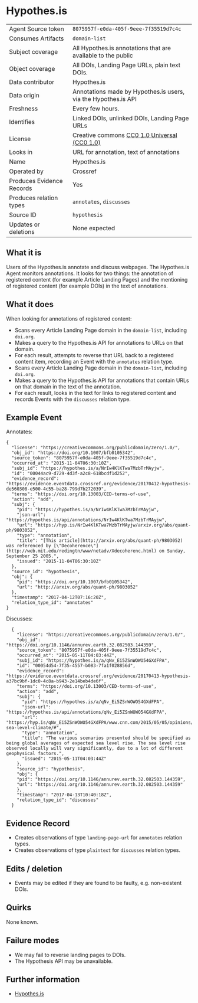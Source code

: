 # Hypothes.is

|  |  |
|---------------------------|----------------------------------------|
| Agent Source token        | `8075957f-e0da-405f-9eee-7f35519d7c4c` |
| Consumes Artifacts        | `domain-list` |
| Subject coverage          | All Hypothes.is annotations that are available to the public |
| Object coverage           | All DOIs, Landing Page URLs, plain text DOIs. |
| Data contributor          | Hypothes.is |
| Data origin               | Annotations made by Hypothes.is users, via the Hypothes.is API |
| Freshness                 | Every few hours. |
| Identifies                | Linked DOIs, unlinked DOIs, Landing Page URLs |
| License                   | Creative commons [CC0 1.0 Universal (CC0 1.0)](https://creativecommons.org/publicdomain/zero/1.0/) |
| Looks in                  | URL for annotation, text of annotations |
| Name                      | Hypothes.is |
| Operated by               | Crossref |
| Produces Evidence Records | Yes |
| Produces relation types   | `annotates`, `discusses` |
| Source ID                 | `hypothesis` |
| Updates or deletions      | None expected |

## What it is

Users of the Hypothes.is annotate and discuss webpages. The Hypothes.is Agent monitors annotations. It looks for two things: the annotation of registered content (for example Article Landing Pages) and the mentioning of registered content (for example DOIs) in the text of annotations.

## What it does

When looking for annotations of registered content:

 - Scans every Article Landing Page domain in the `domain-list`, including `doi.org`.
 - Makes a query to the Hypothes.is API for annotations to URLs on that domain.
 - For each result, attempts to reverse that URL back to a registered content item, recording an Event with the `annotates` relation type.
 - Scans every Article Landing Page domain in the `domain-list`, including `doi.org`.
 - Makes a query to the Hypothes.is API for annotations that contain URLs on that domain in the text of the annotation.
 - For each result, looks in the text for links to registered content and records Events with the `discusses` relation type.

## Example Event

Annotates:

    {
      "license": "https://creativecommons.org/publicdomain/zero/1.0/",
      "obj_id": "https://doi.org/10.1007/bfb0105342",
      "source_token": "8075957f-e0da-405f-9eee-7f35519d7c4c",
      "occurred_at": "2015-11-04T06:30:10Z",
      "subj_id": "https://hypothes.is/a/NrIw4KlKTwa7MzbTrMAyjw",
      "id": "00044ac9-d729-4d3f-a2c8-618bcdf1d252",
      "evidence_record": "https://evidence.eventdata.crossref.org/evidence/20170412-hypothesis-de560308-e500-4c55-ba28-799d7b272039",
      "terms": "https://doi.org/10.13003/CED-terms-of-use",
      "action": "add",
      "subj": {
        "pid": "https://hypothes.is/a/NrIw4KlKTwa7MzbTrMAyjw",
        "json-url": "https://hypothes.is/api/annotations/NrIw4KlKTwa7MzbTrMAyjw",
        "url": "https://hyp.is/NrIw4KlKTwa7MzbTrMAyjw/arxiv.org/abs/quant-ph/9803052",
        "type": "annotation",
        "title": "[This article](http://arxiv.org/abs/quant-ph/9803052) was referenced by [\"Decoherence\"](http://web.mit.edu/redingtn/www/netadv/Xdecoherenc.html) on Sunday, September 25 2005.",
        "issued": "2015-11-04T06:30:10Z"
      },
      "source_id": "hypothesis",
      "obj": {
        "pid": "https://doi.org/10.1007/bfb0105342",
        "url": "http://arxiv.org/abs/quant-ph/9803052"
      },
      "timestamp": "2017-04-12T07:16:20Z",
      "relation_type_id": "annotates"
    }

Discusses:

      {
        "license": "https://creativecommons.org/publicdomain/zero/1.0/",
        "obj_id": "https://doi.org/10.1146/annurev.earth.32.082503.144359",
        "source_token": "8075957f-e0da-405f-9eee-7f35519d7c4c",
        "occurred_at": "2015-05-11T04:03:44Z",
        "subj_id": "https://hypothes.is/a/qNv_Ei5ZSnWOWO54GXdFPA",
        "id": "00054d54-7f35-4557-b083-7fa1f028856d",
        "evidence_record": "https://evidence.eventdata.crossref.org/evidence/20170413-hypothesis-a37bc9bf-1dc0-4c8a-b943-2e14beb4de6f",
        "terms": "https://doi.org/10.13003/CED-terms-of-use",
        "action": "add",
        "subj": {
          "pid": "https://hypothes.is/a/qNv_Ei5ZSnWOWO54GXdFPA",
          "json-url": "https://hypothes.is/api/annotations/qNv_Ei5ZSnWOWO54GXdFPA",
          "url": "https://hyp.is/qNv_Ei5ZSnWOWO54GXdFPA/www.cnn.com/2015/05/05/opinions/sutter-sea-level-climate/#",
          "type": "annotation",
          "title": "The various scenarios presented should be specified as being global averages of expected sea level rise. The sea level rise observed locally will vary significantly, due to a lot of different geophysical factors.",
          "issued": "2015-05-11T04:03:44Z"
        },
        "source_id": "hypothesis",
        "obj": {
        "pid": "https://doi.org/10.1146/annurev.earth.32.082503.144359",
        "url": "https://doi.org/10.1146/annurev.earth.32.082503.144359"
        },
        "timestamp": "2017-04-13T10:40:18Z",
        "relation_type_id": "discusses"
      }


## Evidence Record

 - Creates observations of type `landing-page-url` for `annotates` relation types.
 - Creates observations of type `plaintext` for `discusses` relation types.

## Edits / deletion

 - Events may be edited if they are found to be faulty, e.g. non-existent DOIs.
 
## Quirks

None known.

## Failure modes

 - We may fail to reverse landing pages to DOIs.
 - The Hypothesis API may be unavailable.

## Further information

 - [Hypothes.is](https://hypothes.is)

